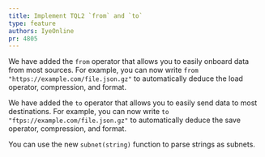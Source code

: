 ```yaml
---
title: Implement TQL2 `from` and `to`
type: feature
authors: IyeOnline
pr: 4805
---
```


We have added the `from` operator that allows you to easily onboard data from
most sources.
For example, you can now write `from "https://example.com/file.json.gz"`
to automatically deduce the load operator, compression, and format.

We have added the `to` operator that allows you to easily send data to most
destinations.
For example, you can now write `to "ftps://example.com/file.json.gz"`
to automatically deduce the save operator, compression, and format.

You can use the new `subnet(string)` function to parse strings as subnets.
